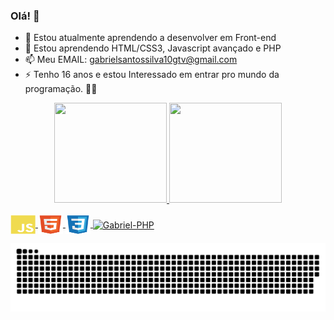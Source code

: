 ### Olá! 👋

- 🌱 Estou atualmente aprendendo a desenvolver em Front-end
- 🤖 Estou aprendendo HTML/CSS3, Javascript avançado e PHP
- 📫 Meu EMAIL: gabrielsantossilva10gtv@gmail.com
- ⚡ Tenho 16 anos e estou Interessado em entrar pro mundo da programação. 🤘🖖

<div align="center">
  <a href="https://github.com/GabrielSSGitb">
  <img height="160px" width="180px" src="https://github-readme-stats.vercel.app/api?username=GabrielSSGitb&show_icons=true&theme=algolia&include_all_commits=true&count_private=true"/>
  <img height="160px" width="180px" src="https://github-readme-stats.vercel.app/api/top-langs/?username=GabrielSSGitb&layout=compact&langs_count=7&theme=algolia"/>
</div>
  <div style="display: inline_block"><br>
  <img align="center" alt="Gabriel-Js" height="30" width="40" src="https://raw.githubusercontent.com/devicons/devicon/master/icons/javascript/javascript-plain.svg">
  <img align="center" alt="Gabriel-HTML" height="30" width="40" src="https://raw.githubusercontent.com/devicons/devicon/master/icons/html5/html5-original.svg">
  <img align="center" alt="Gabriel-CSS" height="30" width="40" src="https://raw.githubusercontent.com/devicons/devicon/master/icons/css3/css3-original.svg">
  <img align="center" alt="Gabriel-PHP" height="50" width="50" src="https://cdn.jsdelivr.net/gh/devicons/devicon/icons/php/php-plain.svg" />
</div>

  ![Snake animation](https://github.com/GabrielSSGitb/GabrielSSGitb/blob/output/github-contribution-grid-snake.svg)

